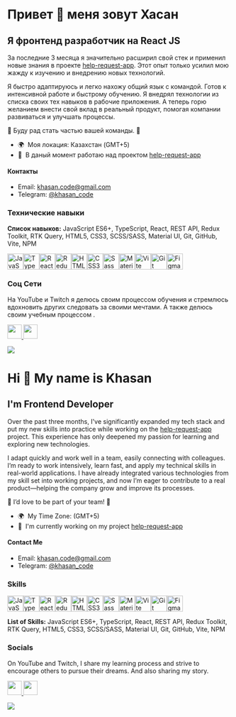 Привет 👋 меня зовут Хасан
=======================

Я фронтенд разработчик на React JS
----------------------

За последние 3 месяца я значительно расширил свой стек и применил новые знания в проекте [help-request-app](http://github.com/gudzilla/help-requests-app). Этот опыт только усилил мою жажду к изучению и внедрению новых технологий.

Я быстро адаптируюсь и легко нахожу общий язык с командой. Готов к интенсивной работе и быстрому обучению. Я внедрял технологии из списка своих тех навыков в рабочие приложения. А теперь горю желанием внести свой вклад в реальный продукт, помогая компании развиваться и улучшать процессы.

👥 Буду рад стать частью вашей команды. 👥

* 🌍  Моя локация: Казахстан (GMT+5)
* 🚀  В даный момент работаю над проектом [help-request-app](http://github.com/gudzilla/help-requests-app)

#### Контакты
* Email: [khasan.code@gmail.com](mailto:khasan.code@gmail.com)
* Telegram: [@khasan_code](https://t.me/khasan_code)

### Технические навыки

<b>Список навыков:</b> JavaScript ES6+, TypeScript, React, REST API, Redux Toolkit, RTK Query, HTML5, CSS3, SCSS/SASS, Material UI, Git, GitHub, Vite, NPM

<p align="left">
<a href="https://developer.mozilla.org/en-US/docs/Web/JavaScript" target="_blank" rel="noreferrer"><img src="https://raw.githubusercontent.com/danielcranney/readme-generator/main/public/icons/skills/javascript-colored.svg" width="36" height="36" alt="JavaScript" /></a><a href="https://www.typescriptlang.org/" target="_blank" rel="noreferrer"><img src="https://raw.githubusercontent.com/danielcranney/readme-generator/main/public/icons/skills/typescript-colored.svg" width="36" height="36" alt="TypeScript" /><img src="https://raw.githubusercontent.com/danielcranney/readme-generator/main/public/icons/skills/react-colored.svg" width="36" height="36" alt="React" /></a><a href="https://redux.js.org/" target="_blank" rel="noreferrer"><img src="https://raw.githubusercontent.com/danielcranney/readme-generator/main/public/icons/skills/redux-colored.svg" width="36" height="36" alt="Redux" /></a><a href="https://developer.mozilla.org/en-US/docs/Glossary/HTML5" target="_blank" rel="noreferrer"><img src="https://raw.githubusercontent.com/danielcranney/readme-generator/main/public/icons/skills/html5-colored.svg" width="36" height="36" alt="HTML5" /></a><a href="https://reactjs.org/" target="_blank" rel="noreferrer"></a><a href="https://www.w3.org/TR/CSS/#css" target="_blank" rel="noreferrer"><img src="https://raw.githubusercontent.com/danielcranney/readme-generator/main/public/icons/skills/css3-colored.svg" width="36" height="36" alt="CSS3" /></a><a href="https://sass-lang.com/" target="_blank" rel="noreferrer"><img src="https://raw.githubusercontent.com/danielcranney/readme-generator/main/public/icons/skills/sass-colored.svg" width="36" height="36" alt="Sass" /></a><a href="https://mui.com/" target="_blank" rel="noreferrer"><img src="https://raw.githubusercontent.com/danielcranney/readme-generator/main/public/icons/skills/materialui-colored.svg" width="36" height="36" alt="Material UI" /></a><a href="https://vitejs.dev/" target="_blank" rel="noreferrer"><img src="https://raw.githubusercontent.com/danielcranney/readme-generator/main/public/icons/skills/vite-colored.svg" width="36" height="36" alt="Vite" /></a><a href="https://git-scm.com/" target="_blank" rel="noreferrer"><img src="https://raw.githubusercontent.com/danielcranney/readme-generator/main/public/icons/skills/git-colored.svg" width="36" height="36" alt="Git" /></a><a href="https://www.figma.com/" target="_blank" rel="noreferrer"><img src="https://raw.githubusercontent.com/danielcranney/readme-generator/main/public/icons/skills/figma-colored.svg" width="36" height="36" alt="Figma" /></a>
</p>

### Соц Сети
<p>На YouTube и Twitch я делюсь своим процессом обучения и стремлюсь вдохновить других следовать за своими мечтами. А также делюсь своим учебным процессом .</p>
<p align="left"> 
<a href="https://www.youtube.com/@codeforfreedomX" target="_blank" rel="noreferrer"> <picture> <source media="(prefers-color-scheme: dark)" srcset="https://raw.githubusercontent.com/danielcranney/readme-generator/main/public/icons/socials/youtube-dark.svg" /> <source media="(prefers-color-scheme: light)" srcset="https://raw.githubusercontent.com/danielcranney/readme-generator/main/public/icons/socials/youtube.svg" /> <img src="https://raw.githubusercontent.com/danielcranney/readme-generator/main/public/icons/socials/youtube.svg" width="32" height="32" /> </picture> </a> <a href="https://www.twitch.tv/codeforfreedom_" target="_blank" rel="noreferrer"> <picture> <source media="(prefers-color-scheme: dark)" srcset="https://raw.githubusercontent.com/danielcranney/readme-generator/main/public/icons/socials/twitch-dark.svg" /> <source media="(prefers-color-scheme: light)" srcset="https://raw.githubusercontent.com/danielcranney/readme-generator/main/public/icons/socials/twitch.svg" /> <img src="https://raw.githubusercontent.com/danielcranney/readme-generator/main/public/icons/socials/twitch.svg" width="32" height="32" /> </picture> </a>
</p>

<a href="https://www.twitch.tv/codeforfreedom_" target="_blank" rel="noreferrer"><img
src="https://img.shields.io/twitch/status/codeforfreedom_?logo=twitchsx&style=for-the-badge&color=0891b2&labelColor=860bdf&label=TWITCH+STATUS" /></a>



Hi 👋 My name is Khasan
=======================

I'm Frontend Developer 
----------------------

Over the past three months, I've significantly expanded my tech stack and put my new skills into practice while working on the [help-request-app](http://github.com/gudzilla/help-requests-app) project. This experience has only deepened my passion for learning and exploring new technologies.

I adapt quickly and work well in a team, easily connecting with colleagues. I’m ready to work intensively, learn fast, and apply my technical skills in real-world applications. I have already integrated various technologies from my skill set into working projects, and now I’m eager to contribute to a real product—helping the company grow and improve its processes. 

👥 I’d love to be part of your team! 👥

* 🌍  My Time Zone: (GMT+5)
* 🚀  I'm currently working on my project [help-request-app](http://github.com/gudzilla/help-requests-app)

#### Contact Me
* Email: [khasan.code@gmail.com](mailto:khasan.code@gmail.com)
* Telegram: [@khasan_code](https://t.me/khasan_code)

### Skills


<p align="left">
<a href="https://developer.mozilla.org/en-US/docs/Web/JavaScript" target="_blank" rel="noreferrer"><img src="https://raw.githubusercontent.com/danielcranney/readme-generator/main/public/icons/skills/javascript-colored.svg" width="36" height="36" alt="JavaScript" /></a><a href="https://www.typescriptlang.org/" target="_blank" rel="noreferrer"><img src="https://raw.githubusercontent.com/danielcranney/readme-generator/main/public/icons/skills/typescript-colored.svg" width="36" height="36" alt="TypeScript" /><img src="https://raw.githubusercontent.com/danielcranney/readme-generator/main/public/icons/skills/react-colored.svg" width="36" height="36" alt="React" /></a><a href="https://redux.js.org/" target="_blank" rel="noreferrer"><img src="https://raw.githubusercontent.com/danielcranney/readme-generator/main/public/icons/skills/redux-colored.svg" width="36" height="36" alt="Redux" /></a><a href="https://developer.mozilla.org/en-US/docs/Glossary/HTML5" target="_blank" rel="noreferrer"><img src="https://raw.githubusercontent.com/danielcranney/readme-generator/main/public/icons/skills/html5-colored.svg" width="36" height="36" alt="HTML5" /></a><a href="https://reactjs.org/" target="_blank" rel="noreferrer"></a><a href="https://www.w3.org/TR/CSS/#css" target="_blank" rel="noreferrer"><img src="https://raw.githubusercontent.com/danielcranney/readme-generator/main/public/icons/skills/css3-colored.svg" width="36" height="36" alt="CSS3" /></a><a href="https://sass-lang.com/" target="_blank" rel="noreferrer"><img src="https://raw.githubusercontent.com/danielcranney/readme-generator/main/public/icons/skills/sass-colored.svg" width="36" height="36" alt="Sass" /></a><a href="https://mui.com/" target="_blank" rel="noreferrer"><img src="https://raw.githubusercontent.com/danielcranney/readme-generator/main/public/icons/skills/materialui-colored.svg" width="36" height="36" alt="Material UI" /></a><a href="https://vitejs.dev/" target="_blank" rel="noreferrer"><img src="https://raw.githubusercontent.com/danielcranney/readme-generator/main/public/icons/skills/vite-colored.svg" width="36" height="36" alt="Vite" /></a><a href="https://git-scm.com/" target="_blank" rel="noreferrer"><img src="https://raw.githubusercontent.com/danielcranney/readme-generator/main/public/icons/skills/git-colored.svg" width="36" height="36" alt="Git" /></a><a href="https://www.figma.com/" target="_blank" rel="noreferrer"><img src="https://raw.githubusercontent.com/danielcranney/readme-generator/main/public/icons/skills/figma-colored.svg" width="36" height="36" alt="Figma" /></a>
</p>
<b>List of Skills:</b> JavaScript ES6+, TypeScript, React, REST API, Redux Toolkit, RTK Query, HTML5, CSS3, SCSS/SASS, Material UI, Git, GitHub, Vite, NPM

### Socials
<p>On YouTube and Twitch, I share my learning process and strive to encourage others to pursue their dreams. And also sharing my story.</p>
<p align="left"> 
<a href="https://www.youtube.com/@codeforfreedomX" target="_blank" rel="noreferrer"> <picture> <source media="(prefers-color-scheme: dark)" srcset="https://raw.githubusercontent.com/danielcranney/readme-generator/main/public/icons/socials/youtube-dark.svg" /> <source media="(prefers-color-scheme: light)" srcset="https://raw.githubusercontent.com/danielcranney/readme-generator/main/public/icons/socials/youtube.svg" /> <img src="https://raw.githubusercontent.com/danielcranney/readme-generator/main/public/icons/socials/youtube.svg" width="32" height="32" /> </picture> </a> <a href="https://www.twitch.tv/codeforfreedom_" target="_blank" rel="noreferrer"> <picture> <source media="(prefers-color-scheme: dark)" srcset="https://raw.githubusercontent.com/danielcranney/readme-generator/main/public/icons/socials/twitch-dark.svg" /> <source media="(prefers-color-scheme: light)" srcset="https://raw.githubusercontent.com/danielcranney/readme-generator/main/public/icons/socials/twitch.svg" /> <img src="https://raw.githubusercontent.com/danielcranney/readme-generator/main/public/icons/socials/twitch.svg" width="32" height="32" /> </picture> </a>
</p>

<a href="https://www.twitch.tv/codeforfreedom_" target="_blank" rel="noreferrer"><img
src="https://img.shields.io/twitch/status/codeforfreedom_?logo=twitchsx&style=for-the-badge&color=0891b2&labelColor=860bdf&label=TWITCH+STATUS" /></a>


<!--

* 📫  You can email me at [khasan.code@gmail.com](mailto:khasan.code@gmail.com)
* 📜  See my Resume at [My Resume (Google Docs)](http://google.com)

### Support Me

<ul style="list-style-type: none; margin: 0;">

<li style="display: inline-block; margin-right: 0.25rem;"><a href="https://www.buymeacoffee.com/fofoffofofoofofofofo"><img src="https://cdn.buymeacoffee.com/buttons/v2/default-yellow.png" width="150"/></a></li>

</ul>

**gudzilla/gudzilla** is a ✨ _special_ ✨ repository because its `README.md` (this file) appears on your GitHub profile.

Here are some ideas to get you started:

- 🔭 I’m currently working on ...
- 🌱 I’m currently learning ...
- 👯 I’m looking to collaborate on ...
- 🤔 I’m looking for help with ...
- 💬 Ask me about ...
- 📫 How to reach me: ...
- 😄 Pronouns: ...
- ⚡ Fun fact: ...
-->
